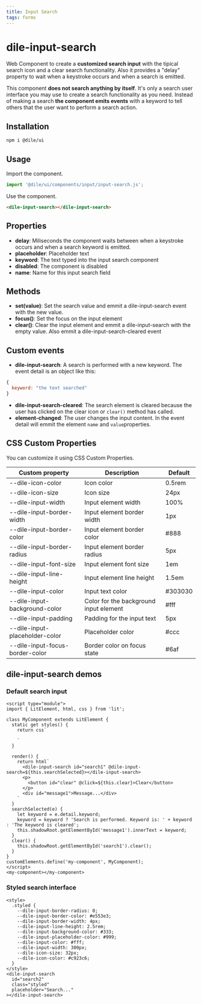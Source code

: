 ```yaml
---
title: Input Search
tags: forms
---
```


# dile-input-search

Web Component to create a **customized search input** with the tipical search icon and a clear search functionality. Also it provides a "delay" property to wait when a keystroke occurs and when a search is emitted.

This component **does not search anything by itself**. It's only a search user interface you may use to create a search functionality as you need. Instead of making a search **the component emits events** with a keyword to tell others that the user want to perform a search action.

## Installation

```bash
npm i @dile/ui
```

## Usage

Import the component.

```javascript
import '@dile/ui/components/input/input-search.js';
```

Use the component.

```html
<dile-input-search></dile-input-search>
```

## Properties

- **delay**: Miliseconds the component waits between when a keystroke occurs and when a search keyword is emitted.
- **placeholder**: Placeholder text
- **keyword**: The text typed into the input search component
- **disabled**: The component is disabled
- **name**: Name for this input search field

## Methods

- **set(value)**: Set the search value and emmit a dile-input-search event with the new value.
- **focus()**: Set the focus on the input element
- **clear()**: Clear the input element and emmit a dile-input-search with the empty value. Also emmit a dile-input-search-cleared event

## Custom events

- **dile-input-search**: A search is performed with a new keyword. The event detail is an object like this:

```javascript
{
  keyword: "the text searched"
}
```

- **dile-input-search-cleared**: The search element is cleared because the user has clicked on the clear icon or `clear()` method has called. 
- **element-changed**: The user changes the input content. In the event detail will emmit the element ```name``` and ```value```properties.

## CSS Custom Properties

You can customize it using CSS Custom Properties.

Custom property | Description | Default
----------------|-------------|---------
--dile-icon-color | Icon color | 0.5rem
--dile-icon-size | Icon size | 24px
--dile-input-width | Input element width | 100%
--dile-input-border-width | Input element border width | 1px
--dile-input-border-color | Input element border color | #888
--dile-input-border-radius | Input element border radius | 5px
--dile-input-font-size | Input element font size | 1em
--dile-input-line-height | Input element line height | 1.5em
--dile-input-color | Input text color | #303030
--dile-input-background-color | Color for the background input element | #fff
--dile-input-padding | Padding for the input text | 5px
--dile-input-placeholder-color | Placeholder color | #ccc
--dile-input-focus-border-color | Border color on focus state | #6af

## dile-input-search demos

### Default search input

```html:preview
<script type="module">
import { LitElement, html, css } from 'lit';

class MyComponent extends LitElement {
  static get styles() {
    return css`
      
    `
  }

  render() {
    return html`
      <dile-input-search id="search1" @dile-input-search=${this.searchSelected}></dile-input-search>
      <p>
        <button id="clear" @click=${this.clear}>Clear</button>
      </p>
      <div id="message1">Message...</div>
    `
  }
  searchSelected(e) {
    let keyword = e.detail.keyword;
    keyword = keyword ? 'Search is performed. Keyword is: ' + keyword : 'The keyword is cleared';
    this.shadowRoot.getElementById('message1').innerText = keyword;
  }
  clear() {
    this.shadowRoot.getElementById('search1').clear();
  }
}
customElements.define('my-component', MyComponent);
</script>
<my-component></my-component>
```

### Styled search interface

```html:preview
<style>
  .styled {
    --dile-input-border-radius: 0;
    --dile-input-border-color: #e553e3;
    --dile-input-border-width: 4px;
    --dile-input-line-height: 2.5rem;
    --dile-input-background-color: #333;
    --dile-input-placeholder-color: #999;
    --dile-input-color: #fff;
    --dile-input-width: 300px;
    --dile-icon-size: 32px;
    --dile-icon-color: #c923c6;
  }
</style>
<dile-input-search 
  id="search2"
  class="styled" 
  placeholder="Search..."
></dile-input-search>
```